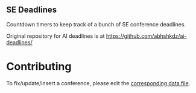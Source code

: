 ## SE Deadlines

Countdown timers to keep track of a bunch of SE conference deadlines.

Original repository for AI deadlines is at https://github.com/abhshkdz/ai-deadlines/

# Contributing
To fix/update/insert a conference, please edit the [corresponding data file](_data/conferences.yml).

